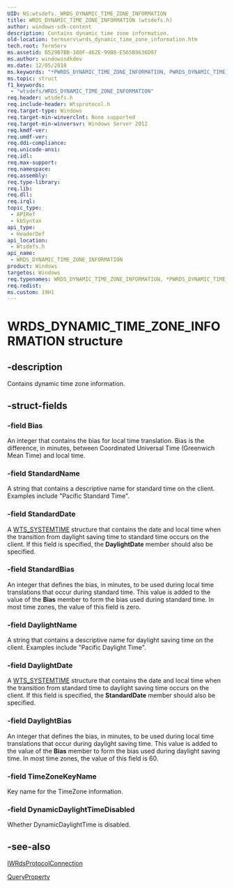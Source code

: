 ```yaml
---
UID: NS:wtsdefs._WRDS_DYNAMIC_TIME_ZONE_INFORMATION
title: WRDS_DYNAMIC_TIME_ZONE_INFORMATION (wtsdefs.h)
author: windows-sdk-content
description: Contains dynamic time zone information.
old-location: termserv\wrds_dynamic_time_zone_information.htm
tech.root: TermServ
ms.assetid: D529B7BB-380F-462E-99B8-E565B9636D97
ms.author: windowssdkdev
ms.date: 12/05/2018
ms.keywords: "*PWRDS_DYNAMIC_TIME_ZONE_INFORMATION, PWRDS_DYNAMIC_TIME_ZONE_INFORMATION, PWRDS_DYNAMIC_TIME_ZONE_INFORMATION structure pointer [Remote Desktop Services], WRDS_DYNAMIC_TIME_ZONE_INFORMATION, WRDS_DYNAMIC_TIME_ZONE_INFORMATION structure [Remote Desktop Services], termserv.wrds_dynamic_time_zone_information, wtsdefs/PWRDS_DYNAMIC_TIME_ZONE_INFORMATION, wtsdefs/WRDS_DYNAMIC_TIME_ZONE_INFORMATION"
ms.topic: struct
f1_keywords: 
 - "wtsdefs/WRDS_DYNAMIC_TIME_ZONE_INFORMATION"
req.header: wtsdefs.h
req.include-header: Wtsprotocol.h
req.target-type: Windows
req.target-min-winverclnt: None supported
req.target-min-winversvr: Windows Server 2012
req.kmdf-ver: 
req.umdf-ver: 
req.ddi-compliance: 
req.unicode-ansi: 
req.idl: 
req.max-support: 
req.namespace: 
req.assembly: 
req.type-library: 
req.lib: 
req.dll: 
req.irql: 
topic_type:
 - APIRef
 - kbSyntax
api_type:
 - HeaderDef
api_location:
 - Wtsdefs.h
api_name:
 - WRDS_DYNAMIC_TIME_ZONE_INFORMATION
product: Windows
targetos: Windows
req.typenames: WRDS_DYNAMIC_TIME_ZONE_INFORMATION, *PWRDS_DYNAMIC_TIME_ZONE_INFORMATION
req.redist: 
ms.custom: 19H1
---
```


# WRDS_DYNAMIC_TIME_ZONE_INFORMATION structure


## -description


Contains dynamic time zone information.


## -struct-fields




### -field Bias

An integer that contains the bias for local time translation.  Bias is the difference, in minutes, between Coordinated Universal Time (Greenwich Mean Time) and local time.


### -field StandardName

A string that contains a descriptive name for standard time on the client. Examples include "Pacific Standard Time".


### -field StandardDate

A <a href="https://docs.microsoft.com/windows/desktop/api/wtsdefs/ns-wtsdefs-_wts_systemtime">WTS_SYSTEMTIME</a> structure that contains the date and local time when the transition from daylight saving time to standard time occurs on the client. If this field is specified, the <b>DaylightDate</b> member should also be specified.


### -field StandardBias

An integer that defines the bias, in minutes, to be used during local time translations that occur during standard time. This value is added to the value of the <b>Bias</b> member to form the bias used during standard time. In most time zones, the value of this field is zero.


### -field DaylightName

A string that contains a descriptive name for daylight saving time on the client. Examples include "Pacific Daylight Time".


### -field DaylightDate

A <a href="https://docs.microsoft.com/windows/desktop/api/wtsdefs/ns-wtsdefs-_wts_systemtime">WTS_SYSTEMTIME</a> structure that contains the date and local time when the transition from standard time to daylight saving time occurs on the client. If this field is specified, the <b>StandardDate</b> member should also be specified.


### -field DaylightBias

An integer that defines the bias, in minutes, to be used during local time translations that occur during daylight saving time. This value is added to the value of the <b>Bias</b> member to form the bias used during daylight saving time. In most time zones, the value of this field is 60.


### -field TimeZoneKeyName

Key name for the TimeZone information.


### -field DynamicDaylightTimeDisabled

Whether DynamicDaylightTime is disabled.


## -see-also




<a href="https://docs.microsoft.com/windows/desktop/api/wtsprotocol/nn-wtsprotocol-iwrdsprotocolconnection">IWRdsProtocolConnection</a>



<a href="https://docs.microsoft.com/windows/desktop/api/wtsprotocol/nf-wtsprotocol-iwrdsprotocolconnection-queryproperty">QueryProperty</a>
 

 

